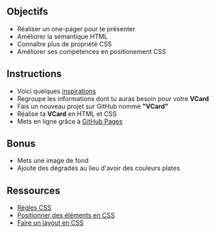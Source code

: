 ## Objectifs

- Réaliser un one-pager pour te présenter
- Améliorer la sémantique HTML
- Connaître plus de propriété CSS
- Améliorer ses compétences en positionement CSS

## Instructions 

- Voici quelques [inspirations](https://www.google.be/search?q=vcard&espv=2&source=lnms&tbm=isch&sa=X&ved=0ahUKEwjIqtvku6zTAhVmIJoKHQDZD4wQ_AUIBigB&biw=1250&bih=703#tbm=isch&q=vcard+template)
- Regroupe les informations dont tu auras besoin pour votre **VCard**
- Fais un nouveau projet sur GitHub nommé **"VCard"**
- Réalise ta **VCard** en HTML et CSS
- Mets en ligne grâce à [GitHub Pages](https://help.github.com/articles/configuring-a-publishing-source-for-github-pages/)

## Bonus

- Mets une image de fond
- Ajoute des dégradés au lieu d'avoir des couleurs plates

## Ressources 

- [Règles CSS](https://www.w3schools.com/css/default.asp)
- [Positionner des éléments en CSS](https://apprendre-html.3wa.fr/css-positionnement)
- [Faire un layout en CSS](https://apprendre-html.3wa.fr/css-positionnement/layout-css)
